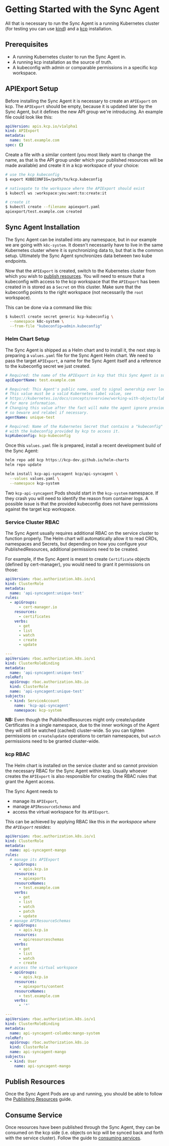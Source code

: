 # Getting Started with the Sync Agent

All that is necessary to run the Sync Agent is a running Kubernetes cluster (for testing you can use
[kind][kind]) and a [kcp][kcp] installation.

## Prerequisites

- A running Kubernetes cluster to run the Sync Agent in.
- A running kcp installation as the source of truth.
- A kubeconfig with admin or comparable permissions in a specific kcp workspace.

## APIExport Setup

Before installing the Sync Agent it is necessary to create an `APIExport` on kcp. The `APIExport` should
be empty, because it is updated later by the Sync Agent, but it defines the new API group we're
introducing. An example file could look like this:

```yaml
apiVersion: apis.kcp.io/v1alpha1
kind: APIExport
metadata:
  name: test.example.com
spec: {}
```

Create a file with a similar content (you most likely want to change the name, as that is the API
group under which your published resources will be made available) and create it in a kcp workspace
of your choice:

```sh
# use the kcp kubeconfig
$ export KUBECONFIG=/path/to/kcp.kubeconfig

# nativagate to the workspace where the APIExport should exist
$ kubectl ws :workspace:you:want:to:create:it

# create it
$ kubectl create --filename apiexport.yaml
apiexport/test.example.com created
```

## Sync Agent Installation

The Sync Agent can be installed into any namespace, but in our example we are going with `k8c-system`.
It doesn't necessarily have to live in the same Kubernetes cluster where it is synchronizing data
to, but that is the common setup. Ultimately the Sync Agent synchronizes data between two kube
endpoints.

Now that the `APIExport` is created, switch to the Kubernetes cluster from which you wish to
[publish resources](publish-resources.md). You will need to ensure that a kubeconfig with access to
the kcp workspace that the `APIExport` has been created in is stored as a `Secret` on this cluster.
Make sure that the kubeconfig points to the right workspace (not necessarily the `root` workspace).

This can be done via a command like this:

```sh
$ kubectl create secret generic kcp-kubeconfig \
  --namespace k8c-system \
  --from-file "kubeconfig=admin.kubeconfig"
```

### Helm Chart Setup

The Sync Agent is shipped as a Helm chart and to install it, the next step is preparing a `values.yaml`
file for the Sync Agent Helm chart. We need to pass the target `APIExport`, a name for the Sync Agent
itself and a reference to the kubeconfig secret we just created.

```yaml
# Required: the name of the APIExport in kcp that this Sync Agent is supposed to serve.
apiExportName: test.example.com

# Required: This Agent's public name, used to signal ownership over locally synced objects.
# This value must be a valid Kubernetes label value, see
# https://kubernetes.io/docs/concepts/overview/working-with-objects/labels/#syntax-and-character-set
# for more information.
# Changing this value after the fact will make the agent ignore previously created objects,
# so beware and relabel if necessary.
agentName: unique-test

# Required: Name of the Kubernetes Secret that contains a "kubeconfig" key,
# with the kubeconfig provided by kcp to access it.
kcpKubeconfig: kcp-kubeconfig
```

Once this `values.yaml` file is prepared, install a recent development build of the Sync Agent:

```sh
helm repo add kcp https://kcp-dev.github.io/helm-charts
helm repo update

helm install kcp-api-syncagent kcp/api-syncagent \
  --values values.yaml \
  --namespace kcp-system
```

Two `kcp-api-syncagent` Pods should start in the `kcp-system` namespace. If they crash you will need to
identify the reason from container logs. A possible issue is that the provided kubeconfig does not
have permissions against the target kcp workspace.

### Service Cluster RBAC

The Sync Agent usually requires additional RBAC on the service cluster to function properly. The
Helm chart will automatically allow it to read CRDs, namespaces and Secrets, but depending on how
you configure your PublishedResources, additional permissions need to be created.

For example, if the Sync Agent is meant to create `Certificate` objects (defined by cert-manager),
you would need to grant it permissions on those:

```yaml
apiVersion: rbac.authorization.k8s.io/v1
kind: ClusterRole
metadata:
  name: 'api-syncagent:unique-test'
rules:
  - apiGroups:
      - cert-manager.io
    resources:
      - certificates
    verbs:
      - get
      - list
      - watch
      - create
      - update

---
apiVersion: rbac.authorization.k8s.io/v1
kind: ClusterRoleBinding
metadata:
  name: 'api-syncagent:unique-test'
roleRef:
  apiGroup: rbac.authorization.k8s.io
  kind: ClusterRole
  name: 'api-syncagent:unique-test'
subjects:
  - kind: ServiceAccount
    name: 'kcp-api-syncagent'
    namespace: kcp-system
```

**NB:** Even though the PublishedResources might only create/update Certificates in a single namespace,
due to the inner workings of the Agent they will still be watched (cached) cluster-wide. So you can
tighten permissions on `create`/`update` operations to certain namespaces, but `watch` permissions
need to be granted cluster-wide.

### kcp RBAC

The Helm chart is installed on the service cluster and so cannot provision the necessary RBAC for
the Sync Agent within kcp. Usually whoever creates the `APIExport` is also responsible for creating
the RBAC rules that grant the Agent access.

The Sync Agent needs to

* manage its `APIExport`,
* manage `APIResourceSchemas` and
* access the virtual workspace for its `APIExport`.

This can be achieved by applying RBAC like this _in the workspace where the `APIExport` resides_:

```yaml
apiVersion: rbac.authorization.k8s.io/v1
kind: ClusterRole
metadata:
  name: api-syncagent-mango
rules:
  # manage its APIExport
  - apiGroups:
      - apis.kcp.io
    resources:
      - apiexports
    resourceNames:
      - test.example.com
    verbs:
      - get
      - list
      - watch
      - patch
      - update
  # manage APIResourceSchemas
  - apiGroups:
      - apis.kcp.io
    resources:
      - apiresourceschemas
    verbs:
      - get
      - list
      - watch
      - create
  # access the virtual workspace
  - apiGroups:
      - apis.kcp.io
    resources:
      - apiexports/content
    resourceNames:
      - test.example.com
    verbs:
      - '*'

---
apiVersion: rbac.authorization.k8s.io/v1
kind: ClusterRoleBinding
metadata:
  name: api-syncagent-columbo:mango-system
roleRef:
  apiGroup: rbac.authorization.k8s.io
  kind: ClusterRole
  name: api-syncagent-mango
subjects:
  - kind: User
    name: api-syncagent-mango
```

## Publish Resources

Once the Sync Agent Pods are up and running, you should be able to follow the
[Publishing Resources](publish-resources.md) guide.

## Consume Service

Once resources have been published through the Sync Agent, they can be consumed on the kcp side (i.e.
objects on kcp will be synced back and forth with the service cluster). Follow the
guide to [consuming services](consuming-services.md).

[kind]: https://github.com/kubernetes-sigs/kind
[kcp]: https://kcp.io
